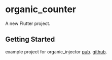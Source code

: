 # organic_counter

A new Flutter project.

## Getting Started

example project for organic_injector 
[pub](https://pub.dartlang.org/packages/organic_injector).
[github](https://github.com/matejthetree/organic_injector).
